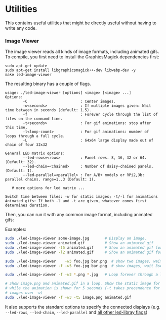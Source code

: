 Utilities
=========

This contains useful utilities that might be directly useful without having
to write any code.

### Image Viewer ###

The image viewer reads all kinds of image formats, including animated gifs.
To compile, you first need to install the GraphicsMagick dependencies first:

```
sudo apt-get update
sudo apt-get install libgraphicsmagick++-dev libwebp-dev -y
make led-image-viewer
```

The resulting binary has a couple of flags.
```
usage: ./led-image-viewer [options] <image> [<image> ...]
Options:
        -C                        : Center images.
        -w<seconds>               : If multiple images given: Wait time between in seconds (default: 1.5).
        -f                        : Forever cycle through the list of files on the command line.
        -t<seconds>               : For gif animations: stop after this time.
        -l<loop-count>            : For gif animations: number of loops through a full cycle.
        -L                        : 64x64 large display made out of chain of four 32x32

General LED matrix options:
        --led-rows=<rows>         : Panel rows. 8, 16, 32 or 64. (Default: 32).
        --led-chain=<chained>     : Number of daisy-chained panels. (Default: 1).
        --led-parallel=<parallel> : For A/B+ models or RPi2,3b: parallel chains. range=1..3 (Default: 1).

   # more options for led matrix ...

Switch time between files: -w for static images; -t/-l for animations
Animated gifs: If both -l and -t are given, whatever comes first determines duration.
```

Then, you can run it with any common image format, including animated gifs:

Examples:
```bash
sudo ./led-image-viewer some-image.jpg       # Display an image.
sudo ./led-image-viewer animated.gif         # Show an animated gif
sudo ./led-image-viewer -t5 animated.gif     # Show an animated gif for 5 seconds
sudo ./led-image-viewer -l2 animated.gif     # Show an animated gif for 2 loops

sudo ./led-image-viewer    -w3 foo.jpg bar.png  # show two images, wait 3 seconds between. Stop.
sudo ./led-image-viewer -f -w3 foo.jpg bar.png  # show images, wait 3sec between, go back and loop forever

sudo ./led-image-viewer -f -w3 *.png *.jpg   # Loop forever through a list of images

# Show image.png and animated.gif in a loop. Show the static image for 3 seconds
# while the animation is shown for 5 seconds (-t takes precendence for animated
# images over -w)
sudo ./led-image-viewer -f -w3 -t5 image.png animated.gif
```

It also supports the standard options to specify the connected
displays (e.g. `--led-rows`, `--led-chain`, `--led-parallel` and
[all other led-libray flags](../README.md#changing-parameters-via-command-line-flags))
